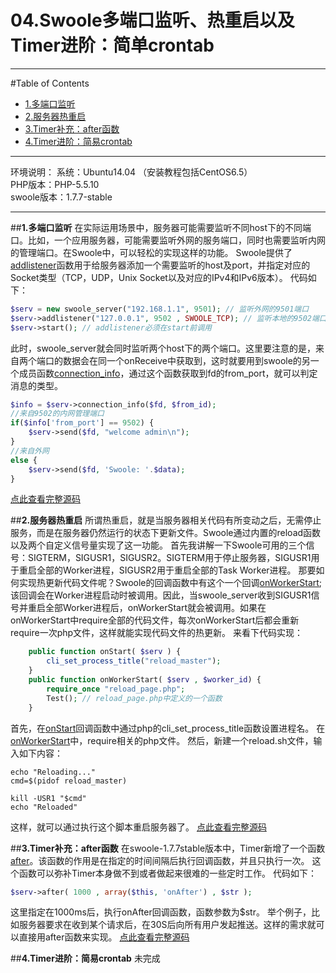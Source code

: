 # 04.Swoole多端口监听、热重启以及Timer进阶：简单crontab
---
#Table of Contents
- [1.多端口监听](#1%E5%A4%9A%E7%AB%AF%E5%8F%A3%E7%9B%91%E5%90%AC)
- [2.服务器热重启](#2%E6%9C%8D%E5%8A%A1%E5%99%A8%E7%83%AD%E9%87%8D%E5%90%AF)
- [3.Timer补充：after函数](#3timer%E8%A1%A5%E5%85%85after%E5%87%BD%E6%95%B0)
- [4.Timer进阶：简易crontab](#4timer%E8%BF%9B%E9%98%B6%E7%AE%80%E6%98%93crontab)

---

环境说明：
系统：Ubuntu14.04 （安装教程包括CentOS6.5）<br>
PHP版本：PHP-5.5.10<br>
swoole版本：1.7.7-stable<br>

---

##**1.多端口监听**
在实际运用场景中，服务器可能需要监听不同host下的不同端口。比如，一个应用服务器，可能需要监听外网的服务端口，同时也需要监听内网的管理端口。在Swoole中，可以轻松的实现这样的功能。
Swoole提供了[addlistener](https://github.com/LinkedDestiny/swoole-doc/blob/master/doc/03.swoole_server%E5%87%BD%E6%95%B0%E5%88%97%E8%A1%A8.md#swoole_serveraddlistener)函数用于给服务器添加一个需要监听的host及port，并指定对应的Socket类型（TCP，UDP，Unix Socket以及对应的IPv4和IPv6版本）。
代码如下：
```php
$serv = new swoole_server("192.168.1.1", 9501); // 监听外网的9501端口
$serv->addlistener("127.0.0.1", 9502 , SWOOLE_TCP); // 监听本地的9502端口
$serv->start(); // addlistener必须在start前调用
```
此时，swoole_server就会同时监听两个host下的两个端口。这里要注意的是，来自两个端口的数据会在同一个onReceive中获取到，这时就要用到swoole的另一个成员函数[connection_info](https://github.com/LinkedDestiny/swoole-doc/blob/master/doc/03.swoole_server%E5%87%BD%E6%95%B0%E5%88%97%E8%A1%A8.md#swoole_serverconnection_info)，通过这个函数获取到fd的from_port，就可以判定消息的类型。
```php
$info = $serv->connection_info($fd, $from_id);
//来自9502的内网管理端口
if($info['from_port'] == 9502) {
    $serv->send($fd, "welcome admin\n");
}
//来自外网
else {
    $serv->send($fd, 'Swoole: '.$data);
}
```
[点此查看完整源码](https://github.com/LinkedDestiny/swoole-doc/blob/master/src/04/swoole_multi_port_server.php)

##**2.服务器热重启**
所谓热重启，就是当服务器相关代码有所变动之后，无需停止服务，而是在服务器仍然运行的状态下更新文件。Swoole通过内置的reload函数以及两个自定义信号量实现了这一功能。
首先我讲解一下Swoole可用的三个信号：SIGTERM，SIGUSR1，SIGUSR2。SIGTERM用于停止服务器，SIGUSR1用于重启全部的Worker进程，SIGUSR2用于重启全部的Task Worker进程。
那要如何实现热更新代码文件呢？Swoole的回调函数中有这个一个回调[onWorkerStart](https://github.com/LinkedDestiny/swoole-doc/blob/master/doc/02.%E4%BA%8B%E4%BB%B6%E5%9B%9E%E8%B0%83%E5%87%BD%E6%95%B0.md#3onworkerstart);该回调会在Worker进程启动时被调用。因此，当swoole_server收到SIGUSR1信号并重启全部Worker进程后，onWorkerStart就会被调用。如果在onWorkerStart中require全部的代码文件，每次onWorkerStart后都会重新require一次php文件，这样就能实现代码文件的热更新。
来看下代码实现：
```php
    public function onStart( $serv ) {
        cli_set_process_title("reload_master");
    }
    public function onWorkerStart( $serv , $worker_id) {
        require_once "reload_page.php";
        Test(); // reload_page.php中定义的一个函数
    }
```
首先，在[onStart](https://github.com/LinkedDestiny/swoole-doc/blob/master/doc/02.%E4%BA%8B%E4%BB%B6%E5%9B%9E%E8%B0%83%E5%87%BD%E6%95%B0.md#2onstart)回调函数中通过php的cli_set_process_title函数设置进程名。
在[onWorkerStart](https://github.com/LinkedDestiny/swoole-doc/blob/master/doc/02.%E4%BA%8B%E4%BB%B6%E5%9B%9E%E8%B0%83%E5%87%BD%E6%95%B0.md#3onworkerstart)中，require相关的php文件。
然后，新建一个reload.sh文件，输入如下内容：
```shell
echo "Reloading..."
cmd=$(pidof reload_master)

kill -USR1 "$cmd"
echo "Reloaded"
```
这样，就可以通过执行这个脚本重启服务器了。
[点此查看完整源码](https://github.com/LinkedDestiny/swoole-doc/tree/master/src/04/reload)

##**3.Timer补充：after函数**
在swoole-1.7.7stable版本中，Timer新增了一个函数[after](https://github.com/LinkedDestiny/swoole-doc/blob/master/doc/03.swoole_server%E5%87%BD%E6%95%B0%E5%88%97%E8%A1%A8.md#swoole_serverafter)。该函数的作用是在指定的时间间隔后执行回调函数，并且只执行一次。
这个函数可以弥补Timer本身做不到或者做起来很难的一些定时工作。
代码如下：
```php
$serv->after( 1000 , array($this, 'onAfter') , $str );
```
这里指定在1000ms后，执行onAfter回调函数，函数参数为$str。
举个例子，比如服务器要求在收到某个请求后，在30S后向所有用户发起推送。这样的需求就可以直接用after函数来实现。
[点此查看完整源码](https://github.com/LinkedDestiny/swoole-doc/blob/master/src/04/swoole_after_server.php)

##**4.Timer进阶：简易crontab**
未完成
